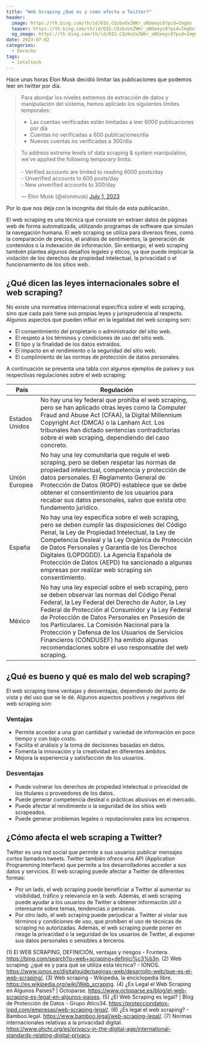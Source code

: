 ```yaml
---
title: "Web Scraping ¿Qué es y como afecta a Twitter?"
header:
  image: https://th.bing.com/th/id/OIG.CQzbvUxZWKr_oNSeeyc8?pid=ImgGn
  teaser: https://th.bing.com/th/id/OIG.CQzbvUxZWKr_oNSeeyc8?pid=ImgGn
  og_image: https://th.bing.com/th/id/OIG.CQzbvUxZWKr_oNSeeyc8?pid=ImgGn
date: 2023-07-02
categories:
  - Derecho
tags:
  - letaltech
---
```


Hace unas horas Elon Musk decidió limitar las publicaciones que podemos leer en twitter por día.

> Para abordar los niveles extremos de extracción de datos y manipulación del sistema, hemos aplicado los siguientes límites temporales:

> - Las cuentas verificadas están limitadas a leer 6000 publicaciones por día
>- Cuentas no verificadas a 600 publicaciones/día
> - Nuevas cuentas no verificadas a 300/día

<blockquote class="twitter-tweet"><p lang="en" dir="ltr">To address extreme levels of data scraping &amp; system manipulation, we’ve applied the following temporary limits:<br><br>- Verified accounts are limited to reading 6000 posts/day<br>- Unverified accounts to 600 posts/day<br>- New unverified accounts to 300/day</p>&mdash; Elon Musk (@elonmusk) <a href="https://twitter.com/elonmusk/status/1675187969420828672?ref_src=twsrc%5Etfw">July 1, 2023</a></blockquote> <script async src="https://platform.twitter.com/widgets.js" charset="utf-8"></script>

Por lo que nos deja con la incognita del título de esta publicación.

El web scraping es una técnica que consiste en extraer datos de páginas web de forma automatizada, utilizando programas de software que simulan la navegación humana. El web scraping se utiliza para diversos fines, como la comparación de precios, el análisis de sentimientos, la generación de contenidos o la indexación de información. Sin embargo, el web scraping también plantea algunos desafíos legales y éticos, ya que puede implicar la violación de los derechos de propiedad intelectual, la privacidad o el funcionamiento de los sitios web.

## ¿Qué dicen las leyes internacionales sobre el web scraping?

No existe una normativa internacional específica sobre el web scraping, sino que cada país tiene sus propias leyes y jurisprudencia al respecto. Algunos aspectos que pueden influir en la legalidad del web scraping son:

- El consentimiento del propietario o administrador del sitio web.
- El respeto a los términos y condiciones de uso del sitio web.
- El tipo y la finalidad de los datos extraídos.
- El impacto en el rendimiento o la seguridad del sitio web.
- El cumplimiento de las normas de protección de datos personales.

A continuación se presenta una tabla con algunos ejemplos de países y sus respectivas regulaciones sobre el web scraping:

| País | Regulación |
| --- | --- |
| Estados Unidos | No hay una ley federal que prohíba el web scraping, pero se han aplicado otras leyes como la Computer Fraud and Abuse Act (CFAA), la Digital Millennium Copyright Act (DMCA) o la Lanham Act. Los tribunales han dictado sentencias contradictorias sobre el web scraping, dependiendo del caso concreto. |
| Unión Europea | No hay una ley comunitaria que regule el web scraping, pero se deben respetar las normas de propiedad intelectual, competencia y protección de datos personales. El Reglamento General de Protección de Datos (RGPD) establece que se debe obtener el consentimiento de los usuarios para recabar sus datos personales, salvo que exista otro fundamento jurídico. |
| España | No hay una ley específica sobre el web scraping, pero se deben cumplir las disposiciones del Código Penal, la Ley de Propiedad Intelectual, la Ley de Competencia Desleal y la Ley Orgánica de Protección de Datos Personales y Garantía de los Derechos Digitales (LOPDGDD). La Agencia Española de Protección de Datos (AEPD) ha sancionado a algunas empresas por realizar web scraping sin consentimiento. |
| México | No hay una ley especial sobre el web scraping, pero se deben observar las normas del Código Penal Federal, la Ley Federal del Derecho de Autor, la Ley Federal de Protección al Consumidor y la Ley Federal de Protección de Datos Personales en Posesión de los Particulares. La Comisión Nacional para la Protección y Defensa de los Usuarios de Servicios Financieros (CONDUSEF) ha emitido algunas recomendaciones sobre el uso responsable del web scraping. |

## ¿Qué es bueno y qué es malo del web scraping?

El web scraping tiene ventajas y desventajas, dependiendo del punto de vista y del uso que se le dé. Algunos aspectos positivos y negativos del web scraping son:

### Ventajas

- Permite acceder a una gran cantidad y variedad de información en poco tiempo y con bajo costo.
- Facilita el análisis y la toma de decisiones basadas en datos.
- Fomenta la innovación y la creatividad en diferentes ámbitos.
- Mejora la experiencia y satisfacción de los usuarios.

### Desventajas

- Puede vulnerar los derechos de propiedad intelectual o privacidad de los titulares o proveedores de los datos.
- Puede generar competencia desleal o prácticas abusivas en el mercado.
- Puede afectar al rendimiento o la seguridad de los sitios web scrapeados.
- Puede generar problemas legales o reputacionales para los scraperos.

## ¿Cómo afecta el web scraping a Twitter?

Twitter es una red social que permite a sus usuarios publicar mensajes cortos llamados tweets. Twitter también ofrece una API (Application Programming Interface) que permite a los desarrolladores acceder a sus datos y servicios. El web scraping puede afectar a Twitter de diferentes formas:

- Por un lado, el web scraping puede beneficiar a Twitter al aumentar su visibilidad, tráfico y relevancia en la web. Además, el web scraping puede ayudar a los usuarios de Twitter a obtener información útil o interesante sobre temas, tendencias o personas.
- Por otro lado, el web scraping puede perjudicar a Twitter al violar sus términos y condiciones de uso, que prohíben el uso de técnicas de scraping no autorizadas. Además, el web scraping puede poner en riesgo la privacidad o la seguridad de los usuarios de Twitter, al exponer sus datos personales o sensibles a terceros.


(1) El WEB SCRAPING, DEFINICIÓN, ventajas y riesgos - Fruntera. https://bing.com/search?q=web+scraping+definici%c3%b3n.
(2) Web scraping: ¿qué es y para qué se utiliza esta técnica? - IONOS. https://www.ionos.es/digitalguide/paginas-web/desarrollo-web/que-es-el-web-scraping/.
(3) Web scraping - Wikipedia, la enciclopedia libre. https://es.wikipedia.org/wiki/Web_scraping.
(4) ¿Es Legal el Web Scraping en Algunos Países? | Octoparse. https://www.octoparse.es/blog/el-web-scraping-es-legal-en-algunos-paises.
(5) ¿El Web Scraping es legal? | Blog de Protección de Datos - Grupo Atico34. https://protecciondatos-lopd.com/empresas/web-scraping-legal/.
(6) ¿Es legal el web scraping? - Bamboo.legal. https://www.bamboo.legal/web-scraping-legal/.
(7) Normas internacionales relativas a la privacidad digital. https://www.ohchr.org/es/privacy-in-the-digital-age/international-standards-relating-digital-privacy.

